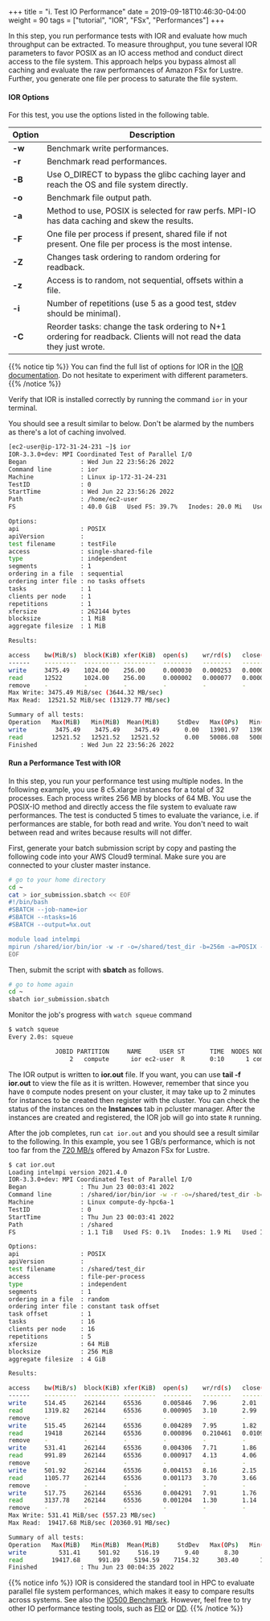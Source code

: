 +++
title = "i. Test IO Performance"
date = 2019-09-18T10:46:30-04:00
weight = 90
tags = ["tutorial", "IOR", "FSx", "Performances"]
+++

In this step, you run performance tests with IOR and evaluate how much throughput can be extracted. To measure throughput, you tune several IOR parameters to favor POSIX as an IO access method and conduct direct access to the file system. This approach helps you bypass almost all caching and evaluate the raw performances of Amazon FSx for Lustre. Further, you generate one file per process to saturate the file system.

#### IOR Options

For this test, you use the options listed in the following table.


Option        | Description
------------- | -------------
**-w**        | Benchmark write performances.
**-r**        | Benchmark read performances.
**-B**        | Use O_DIRECT to bypass the glibc caching layer and reach the OS and file system directly.
**-o**        | Benchmark file output path.
**-a**        | Method to use, POSIX is selected for raw perfs. MPI-IO has data caching and skew the results.
**-F**        | One file per process if present, shared file if not present. One file per process is the most intense.
**-Z**        | Changes task ordering to random ordering for readback.
**-z**        | Access is to random, not sequential, offsets within a file.
**-i**        | Number of repetitions (use 5 as a good test, stdev should be minimal).
**-C**        | Reorder tasks: change the task ordering to N+1 ordering for readback. Clients will not read the data they just wrote.

{{% notice tip %}}
You can find the full list of options for IOR in the [IOR documentation](https://ior.readthedocs.io/en/latest/userDoc/options.html). Do not hesitate to experiment with different parameters.
{{% /notice %}}

Verify that IOR is installed correctly by running the command `ior` in your terminal.

You should see a result similar to below. Don't be alarmed by the numbers as there's a lot of caching involved.

```bash
[ec2-user@ip-172-31-24-231 ~]$ ior
IOR-3.3.0+dev: MPI Coordinated Test of Parallel I/O
Began               : Wed Jun 22 23:56:26 2022
Command line        : ior
Machine             : Linux ip-172-31-24-231
TestID              : 0
StartTime           : Wed Jun 22 23:56:26 2022
Path                : /home/ec2-user
FS                  : 40.0 GiB   Used FS: 39.7%   Inodes: 20.0 Mi   Used Inodes: 1.4%

Options:
api                 : POSIX
apiVersion          :
test filename       : testFile
access              : single-shared-file
type                : independent
segments            : 1
ordering in a file  : sequential
ordering inter file : no tasks offsets
tasks               : 1
clients per node    : 1
repetitions         : 1
xfersize            : 262144 bytes
blocksize           : 1 MiB
aggregate filesize  : 1 MiB

Results:

access    bw(MiB/s)  block(KiB) xfer(KiB)  open(s)    wr/rd(s)   close(s)   total(s) iter
------    ---------  ---------- ---------  --------   --------   --------   -------- ----
write     3475.49    1024.00    256.00     0.000030   0.000253   0.000005   0.000288   0
read      12522      1024.00    256.00     0.000002   0.000077   0.000001   0.000080   0
remove    -          -          -          -          -          -          0.000080   0
Max Write: 3475.49 MiB/sec (3644.32 MB/sec)
Max Read:  12521.52 MiB/sec (13129.77 MB/sec)

Summary of all tests:
Operation   Max(MiB)   Min(MiB)  Mean(MiB)     StdDev   Max(OPs)   Min(OPs)  Mean(OPs)     StdDev    Mean(s) Stonewall(s) Stonewall(MiB) Test# #Tasks tPN reps fPP reord reordoff reordrand seed segcnt   blksiz    xsize aggs(MiB)   API RefNum
write        3475.49    3475.49    3475.49       0.00   13901.97   13901.97   13901.97       0.00    0.00029         NA            NA     0      1   1    1   0     0        1         0 0      1  1048576   262144       1.0 POSIX      0
read        12521.52   12521.52   12521.52       0.00   50086.08   50086.08   50086.08       0.00    0.00008         NA            NA     0      1   1    1   0     0        1         0 0      1  1048576   262144       1.0 POSIX      0
Finished            : Wed Jun 22 23:56:26 2022
```

#### Run a Performance Test with IOR

In this step, you run your performance test using multiple nodes. In the following example, you use 8 c5.xlarge instances for a total of 32 processes. Each process writes 256 MB by blocks of 64 MB. You use the POSIX-IO method and directly access the file system to evaluate raw performances. The test is conducted 5 times to evaluate the variance, i.e. if performances are stable, for both read and write. You don't need to wait between read and writes because results will not differ.


First, generate your batch submission script by copy and pasting the following code into your AWS Cloud9 terminal. Make sure you are connected to your cluster master instance.


```bash
# go to your home directory
cd ~
cat > ior_submission.sbatch << EOF
#!/bin/bash
#SBATCH --job-name=ior
#SBATCH --ntasks=16
#SBATCH --output=%x.out

module load intelmpi
mpirun /shared/ior/bin/ior -w -r -o=/shared/test_dir -b=256m -a=POSIX -i=5 -F -z -t=64m -C
EOF
```

Then, submit the script with **sbatch** as follows.

```bash
# go to home again
cd ~
sbatch ior_submission.sbatch
```

Monitor the job's progress with `watch squeue` command

```bash
$ watch squeue
Every 2.0s: squeue                                                                                                                                                 Thu Jun 23 00:03:48 2022

             JOBID PARTITION     NAME     USER ST       TIME  NODES NODELIST(REASON)
                 2   compute      ior ec2-user  R       0:10      1 compute-dy-hpc6a-1
```

The IOR output is written to **ior.out** file. If you want, you can use **tail -f ior.out** to view the file as it is written. However, remember that since you have `0` compute nodes present on your cluster, it may take up to 2 minutes for instances to be created then register with the cluster. You can check the status of the instances on the **Instances** tab in pcluster manager. After the instances are created and registered, the IOR job will go into state `R` running.

After the job completes, run `cat ior.out` and you should see a result similar to the following. In this example, you see 1 GB/s performance, which is not too far from the [720 MB/s](https://docs.aws.amazon.com/fsx/latest/LustreGuide/performance.html#fsx-aggregate-perf) offered by Amazon FSx for Lustre.

```bash
$ cat ior.out
Loading intelmpi version 2021.4.0
IOR-3.3.0+dev: MPI Coordinated Test of Parallel I/O
Began               : Thu Jun 23 00:03:41 2022
Command line        : /shared/ior/bin/ior -w -r -o=/shared/test_dir -b=256m -a=POSIX -i=5 -F -z -t=64m -C
Machine             : Linux compute-dy-hpc6a-1
TestID              : 0
StartTime           : Thu Jun 23 00:03:41 2022
Path                : /shared
FS                  : 1.1 TiB   Used FS: 0.1%   Inodes: 1.9 Mi   Used Inodes: 1.9%

Options:
api                 : POSIX
apiVersion          :
test filename       : /shared/test_dir
access              : file-per-process
type                : independent
segments            : 1
ordering in a file  : random
ordering inter file : constant task offset
task offset         : 1
tasks               : 16
clients per node    : 16
repetitions         : 5
xfersize            : 64 MiB
blocksize           : 256 MiB
aggregate filesize  : 4 GiB

Results:

access    bw(MiB/s)  block(KiB) xfer(KiB)  open(s)    wr/rd(s)   close(s)   total(s) iter
------    ---------  ---------- ---------  --------   --------   --------   -------- ----
write     514.45     262144     65536      0.005846   7.96       2.01       7.96       0
read      1319.82    262144     65536      0.000905   3.10       2.99       3.10       0
remove    -          -          -          -          -          -          0.137179   0
write     515.45     262144     65536      0.004289   7.95       1.82       7.95       1
read      19418      262144     65536      0.000896   0.210461   0.010991   0.210942   1
remove    -          -          -          -          -          -          0.706001   1
write     531.41     262144     65536      0.004306   7.71       1.86       7.71       2
read      991.89     262144     65536      0.000917   4.13       4.06       4.13       2
remove    -          -          -          -          -          -          0.248080   2
write     501.92     262144     65536      0.004153   8.16       2.15       8.16       3
read      1105.77    262144     65536      0.001173   3.70       3.66       3.70       3
remove    -          -          -          -          -          -          0.242323   3
write     517.75     262144     65536      0.004291   7.91       1.76       7.91       4
read      3137.78    262144     65536      0.001204   1.30       1.14       1.31       4
remove    -          -          -          -          -          -          0.058712   4
Max Write: 531.41 MiB/sec (557.23 MB/sec)
Max Read:  19417.68 MiB/sec (20360.91 MB/sec)

Summary of all tests:
Operation   Max(MiB)   Min(MiB)  Mean(MiB)     StdDev   Max(OPs)   Min(OPs)  Mean(OPs)     StdDev    Mean(s) Stonewall(s) Stonewall(MiB) Test# #Tasks tPN reps fPP reord reordoff reordrand seed segcnt   blksiz    xsize aggs(MiB)   API RefNum
write         531.41     501.92     516.19       9.40       8.30       7.84       8.07       0.15    7.93762         NA            NA     0     16  16    5   1     1        1         0 0      1 268435456 67108864    4096.0 POSIX      0
read        19417.68     991.89    5194.59    7154.32     303.40      15.50      81.17     111.79    2.49070         NA            NA     0     16  16    5   1     1        1         0 0      1 268435456 67108864    4096.0 POSIX      0
Finished            : Thu Jun 23 00:04:35 2022
```

{{% notice info %}}
IOR is considered the standard tool in HPC to evaluate parallel file system performances, which makes it easy to compare results across systems. See also the [IO500 Benchmark](https://www.vi4io.org/std/io500/start). However, feel free to try other IO performance testing tools, such as [FIO](https://fio.readthedocs.io/en/latest/index.html) or [DD](https://www.unixtutorial.org/test-disk-speed-with-dd).
{{% /notice %}}
